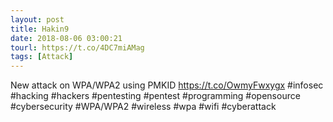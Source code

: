 ```yaml
---
layout: post
title: Hakin9
date: 2018-08-06 03:00:21
tourl: https://t.co/4DC7miAMag
tags: [Attack]
---
```

New attack on WPA/WPA2 using PMKID https://t.co/OwmyFwxygx 
 #infosec #hacking #hackers #pentesting #pentest #programming #opensource #cybersecurity #WPA/WPA2 #wireless #wpa #wifi #cyberattack